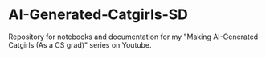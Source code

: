 # AI-Generated-Catgirls-SD
Repository for notebooks and documentation for my "Making AI-Generated Catgirls (As a CS grad)" series on Youtube.
